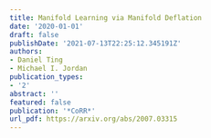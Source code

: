 ```yaml
---
title: Manifold Learning via Manifold Deflation
date: '2020-01-01'
draft: false
publishDate: '2021-07-13T22:25:12.345191Z'
authors:
- Daniel Ting
- Michael I. Jordan
publication_types:
- '2'
abstract: ''
featured: false
publication: '*CoRR*'
url_pdf: https://arxiv.org/abs/2007.03315
---
```


